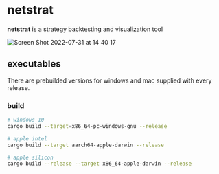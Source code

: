 # netstrat
**netstrat** is a strategy backtesting and visualization tool

![Screen Shot 2022-07-31 at 14 40 17](https://user-images.githubusercontent.com/32969427/182022345-0fd69e39-8f62-4aa0-a1cf-511cc2c36c21.png)

## executables
There are prebuilded versions for windows and mac supplied with every release.

### build
```bash
# windows 10
cargo build --target=x86_64-pc-windows-gnu --release
```
```bash
# apple intel
cargo build --target aarch64-apple-darwin --release
```
```bash
# apple silicon
cargo build --release --target x86_64-apple-darwin --release
```
